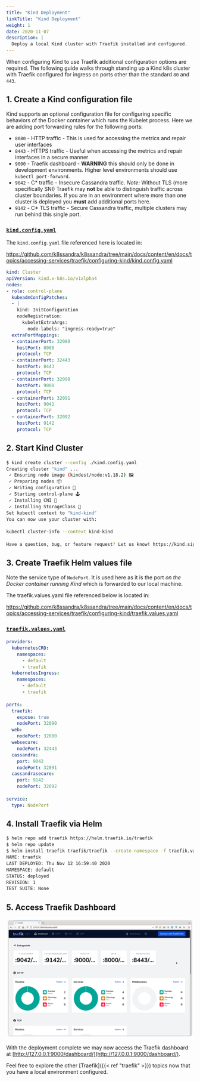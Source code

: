 ```yaml
---
title: "Kind Deployment"
linkTitle: "Kind Deployment"
weight: 1
date: 2020-11-07
description: |
  Deploy a local Kind cluster with Traefik installed and configured.
---
```


When configuring Kind to use Traefik additional configuration options are
required. The following guide walks through standing up a Kind k8s cluster with
Traefik configured for ingress on ports other than the standard `80` and `443`.

## 1. Create a Kind configuration file
Kind supports an optional configuration file for configuring specific behaviors
of the Docker container which runs the Kubelet process. Here we are adding port
forwarding rules for the following ports:

* `8080` - HTTP traffic - This is used for accessing the metrics and repair user
  interfaces
* `8443` - HTTPS traffic - Useful when accessing the metrics and repair
  interfaces in a secure manner
* `9000` - Traefik dashboard - **WARNING** this should only be done in
  development environments. Higher level environments should use `kubectl
  port-forward`.
* `9042` - C* traffic - Insecure Cassandra traffic. _Note:_ Without TLS (more
  specifically SNI) Traefik may **not** be able to distinguish traffic across
  cluster boundaries. If you are in an environment where more than one cluster
  is deployed you **must** add additional ports here.
* `9142` - C* TLS traffic - Secure Cassandra traffic, multiple clusters may run
  behind this single port.
  
### [`kind.config.yaml`](kind.config.yaml)

The `kind.config.yaml` file referenced here is located in:
  
  https://github.com/k8ssandra/k8ssandra/tree/main/docs/content/en/docs/topics/accessing-services/traefik/configuring-kind/kind.config.yaml

```yaml
kind: Cluster
apiVersion: kind.x-k8s.io/v1alpha4
nodes:
- role: control-plane
  kubeadmConfigPatches:
  - |
    kind: InitConfiguration
    nodeRegistration:
      kubeletExtraArgs:
        node-labels: "ingress-ready=true"
  extraPortMappings:
  - containerPort: 32080
    hostPort: 8080
    protocol: TCP
  - containerPort: 32443
    hostPort: 8443
    protocol: TCP
  - containerPort: 32090
    hostPort: 9000
    protocol: TCP
  - containerPort: 32091
    hostPort: 9042
    protocol: TCP
  - containerPort: 32092
    hostPort: 9142
    protocol: TCP
```

## 2. Start Kind Cluster

```bash
$ kind create cluster --config ./kind.config.yaml
Creating cluster "kind" ...
 ✓ Ensuring node image (kindest/node:v1.18.2) 🖼
 ✓ Preparing nodes 📦  
 ✓ Writing configuration 📜 
 ✓ Starting control-plane 🕹️ 
 ✓ Installing CNI 🔌 
 ✓ Installing StorageClass 💾 
Set kubectl context to "kind-kind"
You can now use your cluster with:

kubectl cluster-info --context kind-kind

Have a question, bug, or feature request? Let us know! https://kind.sigs.k8s.io/#community 🙂
```

## 3. Create Traefik Helm values file

Note the service type of `NodePort`. It is used here as it is the port _on the
Docker container running Kind_ which is forwarded to our local machine.

The traefik.values.yaml file referenced below is located in:

https://github.com/k8ssandra/k8ssandra/tree/main/docs/content/en/docs/topics/accessing-services/traefik/configuring-kind/traefik.values.yaml

### [`traefik.values.yaml`](traefik.values.yaml)
```yaml
providers:
  kubernetesCRD:
    namespaces:
      - default
      - traefik
  kubernetesIngress:
    namespaces:
      - default
      - traefik

ports:
  traefik:
    expose: true
    nodePort: 32090
  web:
    nodePort: 32080
  websecure:
    nodePort: 32443
  cassandra:
    port: 9042
    nodePort: 32091
  cassandrasecure:
    port: 9142
    nodePort: 32092

service:
  type: NodePort
```

## 4. Install Traefik via Helm

```bash
$ helm repo add traefik https://helm.traefik.io/traefik
$ helm repo update
$ helm install traefik traefik/traefik --create-namespace -f traefik.values.yaml
NAME: traefik
LAST DEPLOYED: Thu Nov 12 16:59:40 2020
NAMESPACE: default
STATUS: deployed
REVISION: 1
TEST SUITE: None
```

## 5. Access Traefik Dashboard

![Traefik dashboard screenshot](traefik-dashboard.png)

With the deployment complete we may now access the Traefik dashboard at
[http://127.0.0.1:9000/dashboard/](http://127.0.0.1:9000/dashboard/). 

Feel free to explore the other [Traefik]({{< ref "traefik" >}}) topics now that you have a local environment configured.
